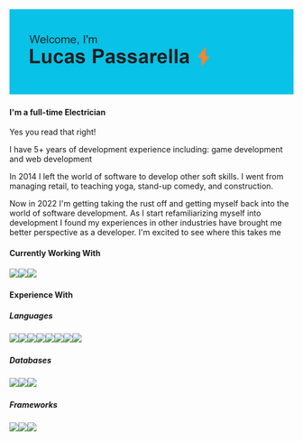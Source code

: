 <img src="header.png">

#### I'm a full-time Electrician
<p>Yes you read that right!</p>
<p>I have 5+ years of development experience including: game development and web development</p>
<p>In 2014 I left the world of software to develop other soft skills. I went from managing retail, to teaching yoga, stand-up comedy, and construction.</p>
<p>Now in 2022 I'm getting taking the rust off and getting myself back into the world of software development. As I start refamiliarizing myself into development I found my experiences in other industries have brought me better perspective as a developer. I'm excited to see where this takes me</p> 

#### Currently Working With
<img src="https://img.shields.io/badge/Ruby_on_Rails-CC0000?style=for-the-badge&logo=ruby-on-rails&logoColor=white" ><img src="https://img.shields.io/badge/Bootstrap-563D7C?style=for-the-badge&logo=bootstrap&logoColor=white" ><img src="https://img.shields.io/badge/PostgreSQL-316192?style=for-the-badge&logo=postgresql&logoColor=white">

#### Experience With
##### Languages
<img src="https://img.shields.io/badge/C-00599C?style=for-the-badge&logo=c&logoColor=white"><img src="https://img.shields.io/badge/C%23-239120?style=for-the-badge&logo=c-sharp&logoColor=white"><img src="https://img.shields.io/badge/C%2B%2B-00599C?style=for-the-badge&logo=c%2B%2B&logoColor=white"><img src ="https://img.shields.io/badge/HTML5-E34F26?style=for-the-badge&logo=html5&logoColor=white"><img src="https://img.shields.io/badge/Java-ED8B00?style=for-the-badge&logo=java&logoColor=white"><img src="https://img.shields.io/badge/JavaScript-323330?style=for-the-badge&logo=javascript&logoColor=F7DF1E"><img src="https://img.shields.io/badge/PHP-777BB4?style=for-the-badge&logo=php&logoColor=white"><img src="https://img.shields.io/badge/Ruby-CC342D?style=for-the-badge&logo=ruby&logoColor=white">

##### Databases
<img src="https://img.shields.io/badge/MySQL-005C84?style=for-the-badge&logo=mysql&logoColor=white"><img src="	https://img.shields.io/badge/PostgreSQL-316192?style=for-the-badge&logo=postgresql&logoColor=white"><img src="https://img.shields.io/badge/SQLite-07405E?style=for-the-badge&logo=sqlite&logoColor=white">

##### Frameworks
<img src="https://img.shields.io/badge/.NET-512BD4?style=for-the-badge&logo=dotnet&logoColor=white"><img src="https://img.shields.io/badge/Bootstrap-563D7C?style=for-the-badge&logo=bootstrap&logoColor=white"><img src="https://img.shields.io/badge/Unity-100000?style=for-the-badge&logo=unity&logoColor=white">
